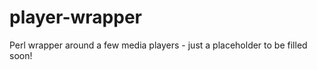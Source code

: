 player-wrapper
==============

Perl wrapper around a few media players - just a placeholder to be filled soon!

